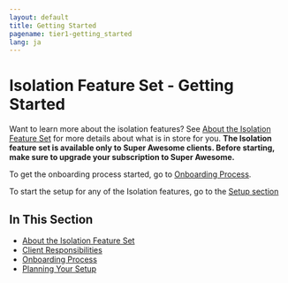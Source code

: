 ```yaml
---
layout: default
title: Getting Started
pagename: tier1-getting_started
lang: ja
---
```


# Isolation Feature Set - Getting Started

Want to learn more about the isolation features? See [About the Isolation Feature Set](./about.md) for more details about what is in store for you. 
**The Isolation feature set is available only to Super Awesome clients. Before starting, make sure to upgrade your subscription to Super Awesome.**


To get the onboarding process started, go to [Onboarding Process](./onboarding.md).

To start the setup for any of the Isolation features, go to the [Setup section](../setup/setup.md)

## In This Section
<!-- When updating this, also update tier1.md -->
* [About the Isolation Feature Set](./about.md)
* [Client Responsibilities](./responsibilities.md)
* [Onboarding Process](./onboarding.md)
* [Planning Your Setup](../setup/setup.md)